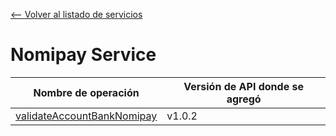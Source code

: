 [<-- Volver al listado de servicios](./../../README.md)

# Nomipay Service

|Nombre de operación|Versión de API donde se agregó|
|-|-|
|[validateAccountBankNomipay](./operations/validateAccountBankNomipay/index.md)|v1.0.2|